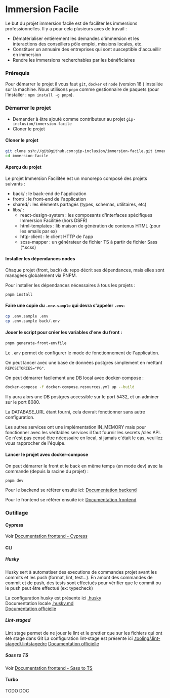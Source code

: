 # Immersion Facile

Le but du projet immersion facile est de faciliter les immersions professionnelles.
Il y a pour cela plusieurs axes de travail :

- Dématérialiser entièrement les demandes d'immersion et les interactions des conseillers pôle emploi, missions locales, etc.
- Constituer un annuaire des entreprises qui sont susceptible d'accueillir en immersion
- Rendre les immersions recherchables par les bénéficiaires

### Prérequis

Pour démarrer le projet il vous faut `git`, `docker` et `node` (version 18 ) installée sur la machine.
Nous utilisons `pnpm` comme gestionnaire de paquets (pour l'installer : `npm install -g pnpm`).

### Démarrer le projet

- Demander à être ajouté comme contributeur au projet `gip-inclusion/immersion-facile`
- Cloner le projet

#### Cloner le projet

```sh
git clone ssh://git@github.com:gip-inclusion/immersion-facile.git immersion-facile
cd immersion-facile
```

#### Aperçu du projet

Le projet Immersion Facilitée est un monorepo composé des projets suivants :

- back/ : le back-end de l'application
- front/ : le front-end de l'application
- shared/ : les éléments partagés (types, schemas, utilitaires, etc)
- libs/ :
  - react-design-system : les composants d'interfaces spécifiques Immersion Facilitée (hors DSFR)
  - html-templates : lib maison de génération de contenus HTML (pour les emails par ex)
  - http-client : le client HTTP de l'app
  - scss-mapper : un générateur de fichier TS à partir de fichier Sass (\*.scss)

#### Installer les dépendances nodes

Chaque projet (front, back) du repo décrit ses dépendances, mais elles sont managées globalement via PNPM.

Pour installer les dépendances nécessaires à tous les projets :

```shell
pnpm install
```

#### Faire une copie du `.env.sample` qui devra s'appeler `.env`:

```sh
cp .env.sample .env
cp .env.sample back/.env
```

#### Jouer le script pour créer les variables d'env du front :

```sh
pnpm generate-front-envfile
```

Le `.env` permet de configurer le mode de fonctionnement de l'application.

On peut lancer avec une base de données postgres simplement en mettant `REPOSITORIES="PG"`.

On peut démarrer facilement une DB local avec docker-compose :

```sh
docker-compose -f docker-compose.resources.yml up --build
```

Il y aura alors une DB postgres accessible sur le port 5432, et un adminer sur le port 8080.

La DATABASE_URL étant fourni, cela devrait fonctionner sans autre configuration.

Les autres services ont une implémentation IN_MEMORY mais pour fonctionner avec les véritables services il faut fournir les secrets /clés API.
Ce n'est pas censé être nécessaire en local, si jamais c'était le cas, veuillez vous rapprocher de l'équipe.

#### Lancer le projet avec docker-compose

On peut démarrer le front et le back en même temps (en mode dev) avec la commande (depuis la racine du projet) :

```shell
pnpm dev
```

Pour le backend se référer ensuite ici:
[Documentation backend](./back/README.md)

Pour le frontend se référer ensuite ici:
[Documentation frontend](./front/README.md)

### Outillage

#### Cypress

Voir [Documentation frontend - Cypress](./front/README.md#e2e-tests-with-cypress)

#### CLI

##### Husky

Husky sert à automatiser des executions de commandes projet avant les commits et les push (format, lint, test...).
En amont des commandes de commit et de push, des tests sont effectués pour vérifier que le commit ou le push peut être effectué (ex: typecheck)

La configuration husky est présente ici [.husky](.husky)  
Documentation locale [.husky.md](.husky/husky.md)  
[Documentation officielle](https://typicode.github.io/husky/#/)

##### Lint-staged

Lint stage permet de ne jouer le lint et le prettier que sur les fichiers qui ont été stage dans Git
La configuration lint-stage est présente ici [.tooling/.lint-staged/.lintstagedrc](.tooling/.lint-staged/.lintstagedrc)
[Documentation officielle](https://github.com/okonet/lint-staged)

##### Sass to TS

Voir [Documentation frontend - Sass to TS](./front/README.md#sass-to-ts)

#### Turbo

TODO DOC
